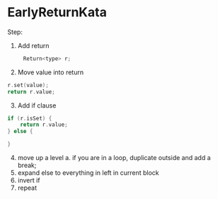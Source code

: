 # EarlyReturnKata


Step:

1. Add return

``` cpp
     Return<type> r;
```
    
2. Move value into return

``` cpp
r.set(value);
return r.value;
``` 

3. Add if clause

``` cpp
if (r.isSet) {
    return r.value;
} else {

}
``` 

4. move up a level
 a. if you are in a loop, duplicate outside and add a break;
5. expand else to everything in left in current block
6. invert if
7. repeat

